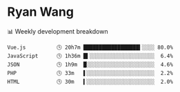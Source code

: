 # Ryan Wang

 <!-- waka-box start -->
📊 Weekly development breakdown
```text
Vue.js          🕓 20h7m ██████████████████▍░░░░ 80.0%
JavaScript      🕓 1h36m █▍░░░░░░░░░░░░░░░░░░░░░  6.4%
JSON            🕓 1h9m  █░░░░░░░░░░░░░░░░░░░░░░  4.6%
PHP             🕓 33m   ▌░░░░░░░░░░░░░░░░░░░░░░  2.2%
HTML            🕓 30m   ▍░░░░░░░░░░░░░░░░░░░░░░  2.0%
```
<!-- Powered by https://github.com/YouEclipse/waka-box-go . -->
<!-- waka-box end -->